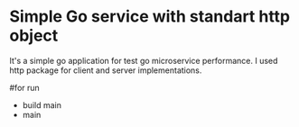 # Simple Go service with standart http object


It's a simple go application for test go microservice performance. I used http package for client and server implementations. 

#for run
- build main
- main


